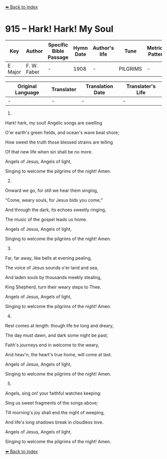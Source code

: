 [⬅️ Back to index](../README.md)

# 915 – Hark! Hark! My Soul

Key | Author   | Specific Bible Passage     |Hymn Date |Author's life |Tune |Metrical Pattern   |Composer/Source
-- | --------- | ---------------------------|----------|--------------|-----|-------------------|-------------  
E Major |F. W. Faber |- |1908 |- |PILGRIMS |- |Henry Smart

Original Language | Translater | Translation Date   | Translater's Life  
----------------- | --------- | --------------------|-------------     
\- |- |- |-




1.

Hark!  hark, my soul!  Angelic songs are swelling

O'er earth's green fields, and ocean's wave beat shore;

How sweet the truth those blessed strains are telling

Of that new life when sin shall be no more.

Angels of Jesus, Angels of light,

Singing to welcome the pilgrims of the night!  Amen.



2.

Onward we go, for still we hear them singing,

"Come, weary souls, for Jesus bids you come;"

And through the dark, its echoes sweetly ringing,

The music of the gospel leads us home.

Angels of Jesus, Angels of light,

Singing to welcome the pilgrims of the night!  Amen.



3.

Far, far away, like bells at evening pealing,

The voice of Jesus sounds o'er land and sea,

And laden souls by thousands meekly stealing,

King Shepherd, turn their weary steps to Thee.

Angels of Jesus, Angels of light,

Singing to welcome the pilgrims of the night!  Amen.



4.

Rest comes at length:  though life be long and dreary,

The day must dawn, and dark some night be past;

Faith's journeys end in welcome to the weary,

And heav'n, the heart's true home, will come at last.

Angels of Jesus, Angels of light,

Singing to welcome the pilgrims of the night!  Amen.



5.

Angels, sing on!  your faithful watches keeping:

Sing us sweet fragments of the songs above;

Till morning's joy shall end the night of weeping,

And life's long shadows break in cloudless love.

Angels of Jesus, Angels of light,

Singing to welcome the pilgrims of the night!  Amen.





[⬅️ Back to index](../README.md)
